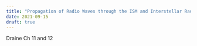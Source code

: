 ```yaml
---
title: "Propagation of Radio Waves through the ISM and Interstellar Radiation Fields"
date: 2021-09-15
draft: true
---
```


Draine Ch 11 and 12